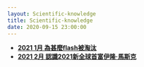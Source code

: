 ```yaml
---
layout: Scientific-knowledge
title: Scientific-knowledge
date: 2020-09-15 23:00:00
---
```


- [**2021 1月 為甚麼flash被淘汰**](/blog/2021/01/28/為甚麼flash被淘汰/)
- [**2021 2月 認識2021新全球首富伊隆·馬斯克**](/blog/2021/02/24/認識2021新全球首富伊隆·馬斯克/)

